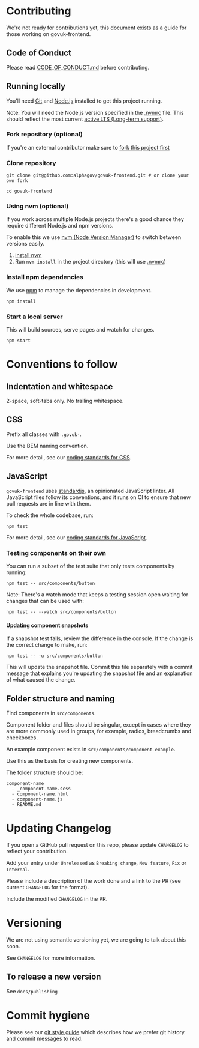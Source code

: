 # Contributing

We're not ready for contributions yet, this document exists as a guide for those working on govuk-frontend.

## Code of Conduct
Please read [CODE_OF_CONDUCT.md](./CODE_OF_CONDUCT.md) before contributing.

## Running locally

You'll need [Git](https://help.github.com/articles/set-up-git/) and [Node.js](https://nodejs.org/en/) installed to get this project running.

Note: You will need the Node.js version specified in the [.nvmrc](./.nvmrc) file.
This should reflect the most current [active LTS (Long-term support)](https://github.com/nodejs/Release#release-schedule).

### Fork repository (optional)
If you're an external contributor make sure to [fork this project first](https://help.github.com/articles/fork-a-repo/)

### Clone repository
```
git clone git@github.com:alphagov/govuk-frontend.git # or clone your own fork

cd govuk-frontend
```

### Using nvm (optional)
If you work across multiple Node.js projects there's a good chance they require different Node.js and npm versions.

To enable this we use [nvm (Node Version Manager)](https://github.com/creationix/nvm) to switch between versions easily.

1. [install nvm](https://github.com/creationix/nvm#installation)
2. Run `nvm install` in the project directory (this will use [.nvmrc](./.nvmrc))

### Install npm dependencies
We use [npm](https://docs.npmjs.com/getting-started/what-is-npm) to manage the dependencies in development.
```
npm install
```

### Start a local server
This will build sources, serve pages and watch for changes.
```
npm start
```

# Conventions to follow

## Indentation and whitespace

2-space, soft-tabs only. No trailing whitespace.

## CSS

Prefix all classes with `.govuk-`.

Use the BEM naming convention.

For more detail, see our [coding standards for CSS](/docs/coding-standards/css.md).

## JavaScript

`govuk-frontend` uses [standardjs](http://standardjs.com/), an opinionated JavaScript linter.
All JavaScript files follow its conventions, and it runs on CI to ensure that new pull requests are in line with them.

To check the whole codebase, run:

    npm test

For more detail, see our [coding standards for JavaScript](/docs/coding-standards/js.md).

### Testing components on their own
You can run a subset of the test suite that only tests components by running:

    npm test -- src/components/button

Note: There's a watch mode that keeps a testing session open waiting for changes that can be used with:

    npm test -- --watch src/components/button

#### Updating component snapshots

If a snapshot test fails, review the difference in the console. If the change is the correct change to make, run:

    npm test -- -u src/components/button

This will update the snapshot file. Commit this file separately with a commit message that explains you're updating the snapshot file and an explanation of what caused the change.

## Folder structure and naming

Find components in `src/components`.

Component folder and files should be singular, except in cases where they are more commonly used in groups, for example, radios, breadcrumbs and checkboxes.

An example component exists in `src/components/component-example`.

Use this as the basis for creating new components.

The folder structure should be:

    component-name
      - _component-name.scss
      - component-name.html
      - component-name.js
      - README.md

# Updating Changelog

If you open a GitHub pull request on this repo, please update `CHANGELOG` to reflect your contribution.

Add your entry under `Unreleased` as `Breaking change`, `New feature`, `Fix` or `Internal`.

Please include a description of the work done and a link to the PR (see current `CHANGELOG` for the format).

Include the modified `CHANGELOG` in the PR.


# Versioning

We are not using semantic versioning yet, we are going to talk about this soon.

See `CHANGELOG` for more information.

## To release a new version

See `docs/publishing`

# Commit hygiene

Please see our [git style guide](https://github.com/alphagov/styleguides/blob/master/git.md)
which describes how we prefer git history and commit messages to read.

